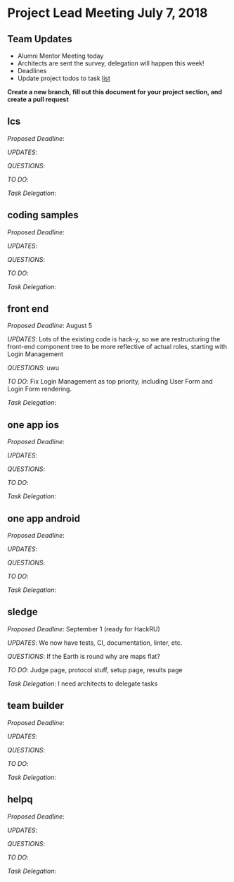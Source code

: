 # Project Lead Meeting July 7, 2018
## Team Updates
* Alumni Mentor Meeting today
* Architects are sent the survey, delegation will happen this week!
* Deadlines
* Update project todos to task [list](https://blog.github.com/2014-04-28-task-lists-in-all-markdown-documents/)

**Create a new branch, fill out this document for your project section, and create a pull request**

## lcs

_Proposed Deadline_:

_UPDATES_:

_QUESTIONS_:

_TO DO_:

_Task Delegation_:

## coding samples

_Proposed Deadline_:

_UPDATES_:

_QUESTIONS_:

_TO DO_:

_Task Delegation_:

## front end

_Proposed Deadline_: August 5 

_UPDATES_:  Lots of the existing code is hack-y, so we are restructuring the front-end component tree to be more reflective of actual roles, starting with Login Management

_QUESTIONS_: uwu 

_TO DO_: Fix Login Management as top priority, including User Form and Login Form rendering.

_Task Delegation_:

## one app ios

_Proposed Deadline_:

_UPDATES_:

_QUESTIONS_:

_TO DO_:

_Task Delegation_:

## one app android

_Proposed Deadline_:

_UPDATES_:

_QUESTIONS_:

_TO DO_:

_Task Delegation_:

## sledge

_Proposed Deadline_: September 1 (ready for HackRU)

_UPDATES_: We now have tests, CI, documentation, linter, etc.

_QUESTIONS_: If the Earth is round why are maps flat?

_TO DO_: Judge page, protocol stuff, setup page, results page

_Task Delegation_: I need architects to delegate tasks

## team builder

_Proposed Deadline_:

_UPDATES_:

_QUESTIONS_:

_TO DO_:

_Task Delegation_:

## helpq

_Proposed Deadline_:

_UPDATES_:

_QUESTIONS_:

_TO DO_:

_Task Delegation_:

